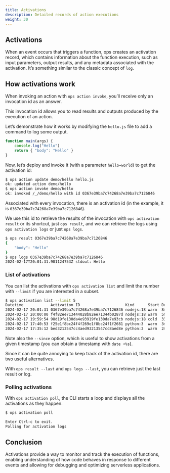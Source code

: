 ```yaml
---
title: Activations
description: Detailed records of action executions
weight: 30
---
```

## Activations

When an event occurs that triggers a function, ops creates an activation
record, which contains information about the function execution, such as
input parameters, output results, and any metadata associated with the
activation. It’s something similar to the classic concept of `log`.

## How activations work

When invoking an action with `ops action invoke`, you’ll receive only an
invocation id as an answer.

This invocation id allows you to read results and outputs produced by
the execution of an action.

Let’s demonstrate how it works by modifying the `hello.js` file to add a
command to log some output.

```javascript
function main(args) {
    console.log("Hello")
    return { "body": "Hello" }
}
```

Now, let’s deploy and invoke it (with a parameter `hello=world`) to get
the activation id:

```bash
$ ops action update demo/hello hello.js
ok: updated action demo/hello
$ ops action invoke demo/hello
ok: invoked /_/demo/hello with id 0367e39ba7c74268a7e39ba7c7126846
```

Associated with every invocation, there is an activation id (in the
example, it is `0367e39ba7c74268a7e39ba7c7126846`).

We use this id to retrieve the results of the invocation with
`ops activation result` or its shortcut, just `ops result`, and we can
retrieve the logs using `ops activation logs` or just `ops logs`.

```bash
$ ops result 0367e39ba7c74268a7e39ba7c7126846
{
    "body": "Hello"
}
$ ops logs 0367e39ba7c74268a7e39ba7c7126846
2024-02-17T20:01:31.901124753Z stdout: Hello
```

### List of activations

You can list the activations with `ops activation list` and limit the
number with `--limit` if you are interested in a subset.

```bash
$ ops activation list --limit 5
Datetime            Activation ID                    Kind      Start Duration   Status  Entity
2024-02-17 20:01:31 0367e39ba7c74268a7e39ba7c7126846 nodejs:18 warm  8ms        success dashboard/hello:0.0.1
2024-02-17 20:00:00 f4f82ee713444028b82ee71344b0287d nodejs:18 warm  5ms        success dashboard/hello:0.0.1
2024-02-17 19:59:54 98d19fe130da4e93919fe130da7e93cb nodejs:18 cold  33ms       success dashboard/hello:0.0.1
2024-02-17 17:40:53 f25e1f8bc24f4f269e1f8bc24f1f2681 python:3  warm  3ms        success dashboard/index:0.0.2
2024-02-17 17:35:12 bed3213547cc4aed93213547cc8aed8e python:3  warm  2ms        success dashboard/index:0.0.2
```

Note also the `--since` option, which is useful to show activations from
a given timestamp (you can obtain a timestamp with `date +%s`).

Since it can be quite annoying to keep track of the activation id, there
are two useful alternatives.

With `ops result --last` and `ops logs --last`, you can retrieve just
the last result or log.

### Polling activations

With `ops activation poll`, the CLI starts a loop and displays all the
activations as they happen.

```bash
$ ops activation poll

Enter Ctrl-c to exit.
Polling for activation logs
```

## Conclusion

Activations provide a way to monitor and track the execution of
functions, enabling understanding of how code behaves in response to
different events and allowing for debugging and optimizing serverless
applications.
